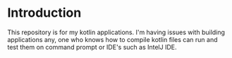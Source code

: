# Introduction 
This repository is for my kotlin applications. I'm having issues with building applications any, one who knows how to compile kotlin files can run and test them on command prompt or IDE's such as IntelJ IDE. 
